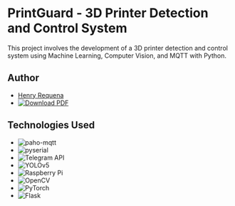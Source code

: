 # PrintGuard - 3D Printer Detection and Control System

This project involves the development of a 3D printer detection and control system using Machine Learning, Computer Vision, and MQTT with Python.

## Author
- [Henry Requena](https://github.com/hrbackdev)
- [![Download PDF](https://img.shields.io/badge/Download%20PDF-Portfolio-blue?style=for-the-badge&logo=adobe-acrobat-reader)](https://github.com/hrbackdev/hrbackdev/blob/9239a1e7f326294764f744511e0d664bc90c7ff4/Henry%20Requena%20-%20Resume%202024.pdf)

## Technologies Used
- ![paho-mqtt](https://img.shields.io/badge/paho--mqtt-007ACC?style=for-the-badge&logo=eclipse-mosquitto&logoColor=white)
- ![pyserial](https://img.shields.io/badge/pyserial-00457C?style=for-the-badge&logo=python&logoColor=white)
- ![Telegram API](https://img.shields.io/badge/Telegram%20API-2CA5E0?style=for-the-badge&logo=telegram&logoColor=white)
- ![YOLOv5](https://img.shields.io/badge/YOLOv5-FFA500?style=for-the-badge&logo=PyTorch&logoColor=white)
- ![Raspberry Pi](https://img.shields.io/badge/Raspberry%20Pi-C51A4A?style=for-the-badge&logo=Raspberry%20Pi&logoColor=white)
- ![OpenCV](https://img.shields.io/badge/OpenCV-5C3EE8?style=for-the-badge&logo=opencv&logoColor=white)
- ![PyTorch](https://img.shields.io/badge/PyTorch-EE4C2C?style=for-the-badge&logo=PyTorch&logoColor=white)
- ![Flask](https://img.shields.io/badge/Flask-000000?style=for-the-badge&logo=flask&logoColor=white)
